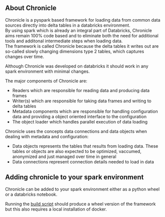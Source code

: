## About Chronicle

Chronicle is a pyspark based framework for loading data from common data sources directly into delta tables in a databricks environment.  
By using spark which is already an integral part of Databricks, Chronicle aims remain 100% code based and to eliminate both the need for additional tools and additonal intermediate steps when loading data.  
The framework is called Chronicle because the delta tables it writes out are so-called slowly changing dimensions type 2 tables, which captures changes over time.  

Although Chronicle was developed on databricks it should work in any spark environment with minimal changes.  

The major components of Chronicle are:
- Readers which are responsible for reading data and producing data frames
- Writer(s) which are responsible for taking data frames and writing to delta tables
- Metadata components which are responsible for handling configuration data and providing a object oriented interface to the configuration
- The object loader which handles parallel execution of data loading

Chronicle uses the concepts data connections and data objects when dealing with metadata and configuration:
- Data objects represents the tables that results from loading data. These tables or objects are also expected to be optimized, vaccumed, anonymized and just managed over time in general
- Data connections represent connection details needed to load in data


## Adding chronicle to your spark environment

Chronicle can be added to your spark environment either as a python wheel or a databricks notebook.

Running the [build script](build/build.sh) should produce a wheel version of the framework but this also requires a local installation of docker.  

